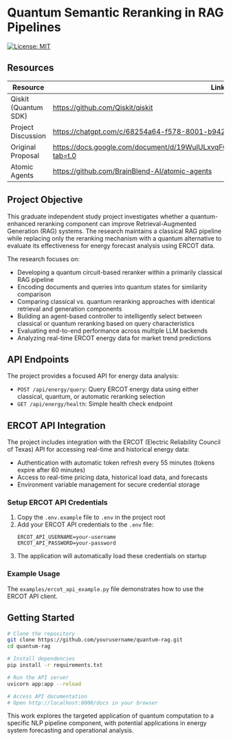 # Quantum Semantic Reranking in RAG Pipelines

[![License: MIT](https://img.shields.io/badge/License-MIT-yellow.svg)](https://opensource.org/licenses/MIT)

## Resources

| Resource | Link |
|----------|------|
| Qiskit (Quantum SDK) | https://github.com/Qiskit/qiskit |
| Project Discussion | https://chatgpt.com/c/68254a64-f578-8001-b942-33e437225165 |
| Original Proposal | https://docs.google.com/document/d/19WuIULxvqFG6xaQ2Sa7sYMlx8o4hZBwX4khceGAqRag/edit?tab=t.0 |
| Atomic Agents | https://github.com/BrainBlend-AI/atomic-agents |

## Project Objective

This graduate independent study project investigates whether a quantum-enhanced reranking component can improve Retrieval-Augmented Generation (RAG) systems. The research maintains a classical RAG pipeline while replacing only the reranking mechanism with a quantum alternative to evaluate its effectiveness for energy forecast analysis using ERCOT data.

The research focuses on:
- Developing a quantum circuit-based reranker within a primarily classical RAG pipeline
- Encoding documents and queries into quantum states for similarity comparison
- Comparing classical vs. quantum reranking approaches with identical retrieval and generation components
- Building an agent-based controller to intelligently select between classical or quantum reranking based on query characteristics
- Evaluating end-to-end performance across multiple LLM backends
- Analyzing real-time ERCOT energy data for market trend predictions

## API Endpoints

The project provides a focused API for energy data analysis:

- `POST /api/energy/query`: Query ERCOT energy data using either classical, quantum, or automatic reranking selection
- `GET /api/energy/health`: Simple health check endpoint

## ERCOT API Integration

The project includes integration with the ERCOT (Electric Reliability Council of Texas) API for accessing real-time and historical energy data:

- Authentication with automatic token refresh every 55 minutes (tokens expire after 60 minutes)
- Access to real-time pricing data, historical load data, and forecasts
- Environment variable management for secure credential storage

### Setup ERCOT API Credentials

1. Copy the `.env.example` file to `.env` in the project root
2. Add your ERCOT API credentials to the `.env` file:
   ```
   ERCOT_API_USERNAME=your-username
   ERCOT_API_PASSWORD=your-password
   ```
3. The application will automatically load these credentials on startup

### Example Usage

The `examples/ercot_api_example.py` file demonstrates how to use the ERCOT API client.

## Getting Started

```bash
# Clone the repository
git clone https://github.com/yourusername/quantum-rag.git
cd quantum-rag

# Install dependencies
pip install -r requirements.txt

# Run the API server
uvicorn app:app --reload

# Access API documentation
# Open http://localhost:8000/docs in your browser
```

This work explores the targeted application of quantum computation to a specific NLP pipeline component, with potential applications in energy system forecasting and operational analysis.

